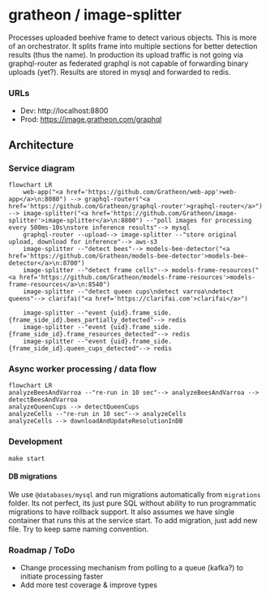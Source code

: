 # gratheon / image-splitter
Processes uploaded beehive frame to detect various objects.
This is more of an orchestrator.
It splits frame into multiple sections for better detection results (thus the name).
In production its upload traffic is not going via graphql-router as federated graphql is not capable of forwarding binary uploads (yet?). Results are stored in mysql and forwarded to redis.

### URLs
- Dev: http://localhost:8800
- Prod: https://image.gratheon.com/graphql


## Architecture

### Service diagram
```mermaid
flowchart LR
    web-app("<a href='https://github.com/Gratheon/web-app'>web-app</a>\n:8080") --> graphql-router("<a href='https://github.com/Gratheon/graphql-router'>graphql-router</a>") --> image-splitter("<a href='https://github.com/Gratheon/image-splitter'>image-splitter</a>\n:8800") --"poll images for processing every 500ms-10s\nstore inference results"--> mysql
    graphql-router --upload--> image-splitter --"store original upload, download for inference"--> aws-s3
	image-splitter --"detect bees"--> models-bee-detector("<a href='https://github.com/Gratheon/models-bee-detector'>models-bee-detector</a>\n:8700")
	image-splitter --"detect frame cells"--> models-frame-resources("<a href='https://github.com/Gratheon/models-frame-resources'>models-frame-resources</a>\n:8540")
	image-splitter --"detect queen cups\ndetect varroa\ndetect queens"--> clarifai("<a href='https://clarifai.com'>clarifai</a>")

	image-splitter --"event {uid}.frame_side.{frame_side_id}.bees_partially_detected"--> redis
    image-splitter --"event {uid}.frame_side.{frame_side_id}.frame_resources_detected"--> redis
    image-splitter --"event {uid}.frame_side.{frame_side_id}.queen_cups_detected"--> redis
```

### Async worker processing / data flow
```mermaid
flowchart LR
analyzeBeesAndVarroa --"re-run in 10 sec"--> analyzeBeesAndVarroa --> detectBeesAndVarroa
analyzeQueenCups --> detectQueenCups
analyzeCells --"re-run in 10 sec"--> analyzeCells
analyzeCells --> downloadAndUpdateResolutionInDB
```

### Development
```
make start
```

#### DB migrations
We use `@databases/mysql` and run migrations automatically from `migrations` folder.
Its not perfect, its just pure SQL without ability to run programmatic migrations to have rollback support.
It also assumes we have single container that runs this at the service start.
To add migration, just add new file. Try to keep same naming convention.


### Roadmap / ToDo
- Change processing mechanism from polling to a queue (kafka?) to initiate processing faster
- Add more test coverage & improve types
